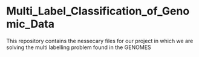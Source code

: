 # Multi_Label_Classification_of_Genomic_Data
This repository contains the nessecary files for our project in which we are solving the multi labelling problem found in the GENOMES
